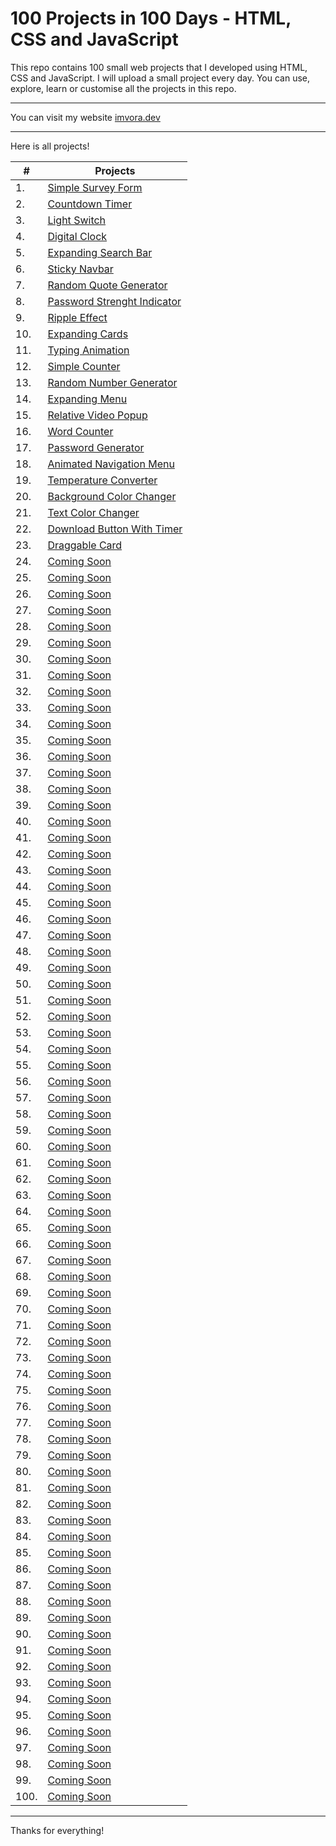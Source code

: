 # 100 Projects in 100 Days - HTML, CSS and JavaScript
This repo contains 100 small web projects that I developed using HTML, CSS and JavaScript. I will upload a small project every day. You can use, explore, learn or customise all the projects in this repo.

----

You can visit my website [imvora.dev](https://www.imvora.dev)

----

Here is all projects!

| # | Projects |
| -------------- | -------------- |
| 1. | [Simple Survey Form](https://github.com/aligunesv/100projects100day/tree/main/1-Simple-Survey-Form) |
| 2. | [Countdown Timer](https://github.com/aligunesv/100projects100day/tree/main/2-Countdown-Timer) |
| 3. | [Light Switch](https://github.com/aligunesv/100projects100day/tree/main/3-Light-Switch) |
| 4. | [Digital Clock](https://github.com/aligunesv/100projects100day/tree/main/4-Digital-Clock) |
| 5. | [Expanding Search Bar](https://github.com/aligunesv/100projects100day/tree/main/5-Expanding-Search-Bar) |
| 6. | [Sticky Navbar](https://github.com/aligunesv/100projects100day/tree/main/6-Sticky-Navbar) |
| 7. | [Random Quote Generator](https://github.com/aligunesv/100projects100day/tree/main/7-Random-Quote-Generator) |
| 8. | [Password Strenght Indicator](https://github.com/aligunesv/100projects100day/tree/main/8-Password-Strenght-Indicator) |
| 9. | [Ripple Effect](https://github.com/aligunesv/100projects100day/tree/main/9-Ripple-Effect) |
| 10. | [Expanding Cards](https://github.com/aligunesv/100projects100day/tree/main/10-Expanding-Cards) |
| 11. | [Typing Animation](https://github.com/aligunesv/100projects100day/tree/main/11-Typing-Animation) |
| 12. | [Simple Counter](https://github.com/aligunesv/100projects100day/tree/main/12-Simple-Counter) |
| 13. | [Random Number Generator](https://github.com/aligunesv/100projects100day/tree/main/13-Random-Number-Generator) |
| 14. | [Expanding Menu](https://github.com/aligunesv/100projects100day/tree/main/14-Expanding-Menu) |
| 15. | [Relative Video Popup](https://github.com/aligunesv/100projects100day/tree/main/15-Relative-Video-Popup) |
| 16. | [Word Counter](https://github.com/aligunesv/100projects100day/tree/main/16-Word-Counter) |
| 17. | [Password Generator](https://github.com/aligunesv/100projects100day/tree/main/17-Password-Generator) |
| 18. | [Animated Navigation Menu](https://github.com/aligunesv/100projects100day/tree/main/18-Animated-Navigation-Menu) |
| 19. | [Temperature Converter](https://github.com/aligunesv/100projects100day/tree/main/19-Temperature-Converter) |
| 20. | [Background Color Changer](https://github.com/aligunesv/100projects100day/tree/main/20-Background-Color-Changer) |
| 21. | [Text Color Changer](https://github.com/aligunesv/100projects100day/tree/main/21-Text-Color-Changer) |
| 22. | [Download Button With Timer](https://github.com/aligunesv/100projects100day/tree/main/22-Download-Button-With-Timer) |
| 23. | [Draggable Card](https://github.com/aligunesv/100projects100day/tree/main/23-Draggable-Card) |
| 24. | [Coming Soon](https://www.imvora.dev) |
| 25. | [Coming Soon](https://www.imvora.dev) |
| 26. | [Coming Soon](https://www.imvora.dev) |
| 27. | [Coming Soon](https://www.imvora.dev) |
| 28. | [Coming Soon](https://www.imvora.dev) |
| 29. | [Coming Soon](https://www.imvora.dev) |
| 30. | [Coming Soon](https://www.imvora.dev) |
| 31. | [Coming Soon](https://www.imvora.dev) |
| 32. | [Coming Soon](https://www.imvora.dev) |
| 33. | [Coming Soon](https://www.imvora.dev) |
| 34. | [Coming Soon](https://www.imvora.dev) |
| 35. | [Coming Soon](https://www.imvora.dev) |
| 36. | [Coming Soon](https://www.imvora.dev) |
| 37. | [Coming Soon](https://www.imvora.dev) |
| 38. | [Coming Soon](https://www.imvora.dev) |
| 39. | [Coming Soon](https://www.imvora.dev) |
| 40. | [Coming Soon](https://www.imvora.dev) |
| 41. | [Coming Soon](https://www.imvora.dev) |
| 42. | [Coming Soon](https://www.imvora.dev) |
| 43. | [Coming Soon](https://www.imvora.dev) |
| 44. | [Coming Soon](https://www.imvora.dev) |
| 45. | [Coming Soon](https://www.imvora.dev) |
| 46. | [Coming Soon](https://www.imvora.dev) |
| 47. | [Coming Soon](https://www.imvora.dev) |
| 48. | [Coming Soon](https://www.imvora.dev) |
| 49. | [Coming Soon](https://www.imvora.dev) |
| 50. | [Coming Soon](https://www.imvora.dev) |
| 51. | [Coming Soon](https://www.imvora.dev) |
| 52. | [Coming Soon](https://www.imvora.dev) |
| 53. | [Coming Soon](https://www.imvora.dev) |
| 54. | [Coming Soon](https://www.imvora.dev) |
| 55. | [Coming Soon](https://www.imvora.dev) |
| 56. | [Coming Soon](https://www.imvora.dev) |
| 57. | [Coming Soon](https://www.imvora.dev) |
| 58. | [Coming Soon](https://www.imvora.dev) |
| 59. | [Coming Soon](https://www.imvora.dev) |
| 60. | [Coming Soon](https://www.imvora.dev) |
| 61. | [Coming Soon](https://www.imvora.dev) |
| 62. | [Coming Soon](https://www.imvora.dev) |
| 63. | [Coming Soon](https://www.imvora.dev) |
| 64. | [Coming Soon](https://www.imvora.dev) |
| 65. | [Coming Soon](https://www.imvora.dev) |
| 66. | [Coming Soon](https://www.imvora.dev) |
| 67. | [Coming Soon](https://www.imvora.dev) |
| 68. | [Coming Soon](https://www.imvora.dev) |
| 69. | [Coming Soon](https://www.imvora.dev) |
| 70. | [Coming Soon](https://www.imvora.dev) |
| 71. | [Coming Soon](https://www.imvora.dev) |
| 72. | [Coming Soon](https://www.imvora.dev) |
| 73. | [Coming Soon](https://www.imvora.dev) |
| 74. | [Coming Soon](https://www.imvora.dev) |
| 75. | [Coming Soon](https://www.imvora.dev) |
| 76. | [Coming Soon](https://www.imvora.dev) |
| 77. | [Coming Soon](https://www.imvora.dev) |
| 78. | [Coming Soon](https://www.imvora.dev) |
| 79. | [Coming Soon](https://www.imvora.dev) |
| 80. | [Coming Soon](https://www.imvora.dev) |
| 81. | [Coming Soon](https://www.imvora.dev) |
| 82. | [Coming Soon](https://www.imvora.dev) |
| 83. | [Coming Soon](https://www.imvora.dev) |
| 84. | [Coming Soon](https://www.imvora.dev) |
| 85. | [Coming Soon](https://www.imvora.dev) |
| 86. | [Coming Soon](https://www.imvora.dev) |
| 87. | [Coming Soon](https://www.imvora.dev) |
| 88. | [Coming Soon](https://www.imvora.dev) |
| 89. | [Coming Soon](https://www.imvora.dev) |
| 90. | [Coming Soon](https://www.imvora.dev) |
| 91. | [Coming Soon](https://www.imvora.dev) |
| 92. | [Coming Soon](https://www.imvora.dev) |
| 93. | [Coming Soon](https://www.imvora.dev) |
| 94. | [Coming Soon](https://www.imvora.dev) |
| 95. | [Coming Soon](https://www.imvora.dev) |
| 96. | [Coming Soon](https://www.imvora.dev) |
| 97. | [Coming Soon](https://www.imvora.dev) |
| 98. | [Coming Soon](https://www.imvora.dev) |
| 99. | [Coming Soon](https://www.imvora.dev) |
| 100. | [Coming Soon](https://www.imvora.dev) |


----

Thanks for everything!
